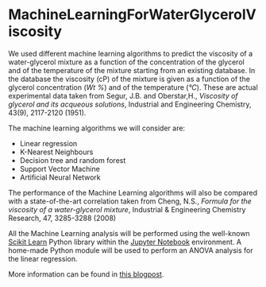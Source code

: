# MachineLearningForWaterGlycerolViscosity
We used different machine learning algorithms to predict the viscosity of a water-glycerol mixture as a function of the concentration of the glycerol and of the temperature of the mixture starting from an existing database. In the database the viscosity (cP) of the mixture is given as a function of the glycerol concentration (*Wt %*) and of the temperature (*°C*). These are actual experimental data taken from Segur, J.B.  and Oberstar,H., *Viscosity of glycerol and its acqueous solutions*, Industrial and Engineering Chemistry, 43(9), 2117-2120 (1951).

The machine learning algorithms we will consider are:
* Linear regression
* K-Nearest Neighbours
* Decision tree and random forest
* Support Vector Machine
* Artificial Neural Network

The performance of the Machine Learning algorithms will also be compared with a state-of-the-art correlation taken from Cheng, N.S., *Formula for the viscosity of a water-glycerol mixture*, Industrial & Engineering Chemistry Research, 47, 3285-3288 (2008)

All the Machine Learning analysis will be performed using the well-known [Scikit Learn](https://scikit-learn.org/stable/) Python library within the [Jupyter Notebook](https://jupyter.org/) environment. A home-made Python module will be used to perform an ANOVA analysis for the linear regression.

More information can be found in [this blogpost](https://www.centds.com/2019/08/23/predict-the-viscosity-of-a-water-glycerol-mixture-using-machine-learning/).

